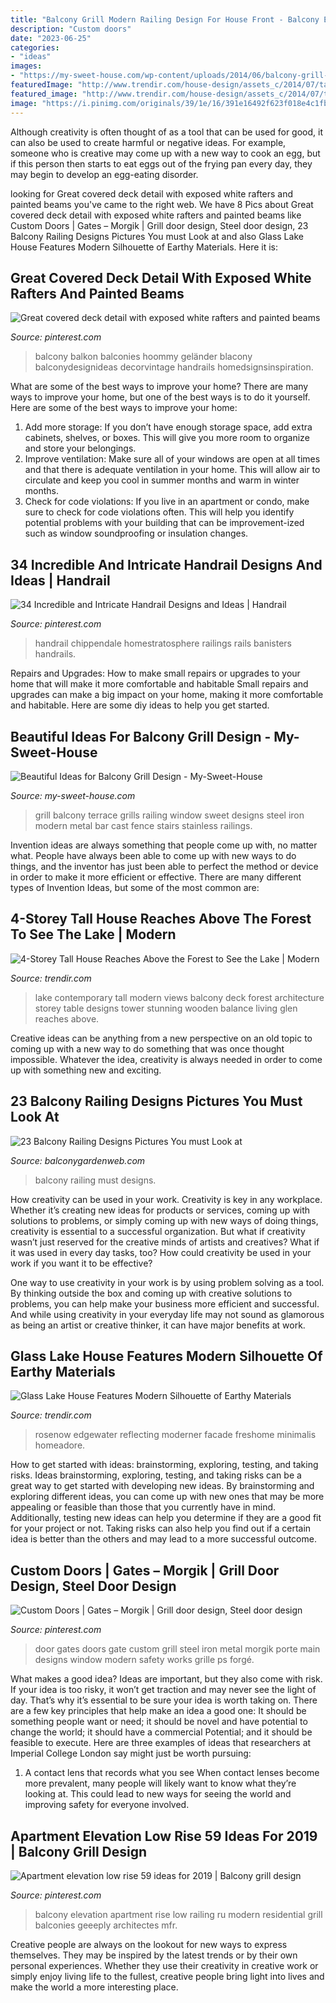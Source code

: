 ```yaml
---
title: "Balcony Grill Modern Railing Design For House Front - Balcony Elevation Apartment Rise Low Railing Ru Modern Residential Grill Balconies Geeeply Architectes Mfr"
description: "Custom doors"
date: "2023-06-25"
categories:
- "ideas"
images:
- "https://my-sweet-house.com/wp-content/uploads/2014/06/balcony-grill-design-2.jpg"
featuredImage: "http://www.trendir.com/house-design/assets_c/2014/07/tall-contemporary-lake-house-with-stunning-views-7-deck-thumb-970xauto-45689.jpg"
featured_image: "http://www.trendir.com/house-design/assets_c/2014/07/tall-contemporary-lake-house-with-stunning-views-7-deck-thumb-970xauto-45689.jpg"
image: "https://i.pinimg.com/originals/39/1e/16/391e16492f623f018e4c1fb0b52ca297.jpg"
---
```



Although creativity is often thought of as a tool that can be used for good, it can also be used to create harmful or negative ideas. For example, someone who is creative may come up with a new way to cook an egg, but if this person then starts to eat eggs out of the frying pan every day, they may begin to develop an egg-eating disorder.

	

		
looking for Great covered deck detail with exposed white rafters and painted beams you've came to the right web. We have 8 Pics about Great covered deck detail with exposed white rafters and painted beams like Custom Doors | Gates – Morgik | Grill door design, Steel door design, 23 Balcony Railing Designs Pictures You must Look at and also Glass Lake House Features Modern Silhouette of Earthy Materials. Here it is:
		
    
## Great Covered Deck Detail With Exposed White Rafters And Painted Beams

<img loading=lazy src="https://i.pinimg.com/736x/38/98/62/389862000a2d84bcbc0972630efc49d7.jpg" onerror="this.onerror=null;this.src='https://tse4.mm.bing.net/th?id=OIP.poQKhiz9nPPJLyit_3Th5gHaJ3&amp;pid=15.1';" alt="Great covered deck detail with exposed white rafters and painted beams">

_Source: pinterest.com_

>balcony balkon balconies hoommy geländer blacony balconydesignideas decorvintage handrails homedsignsinspiration. 

	

What are some of the best ways to improve your home?
There are many ways to improve your home, but one of the best ways is to do it yourself. Here are some of the best ways to improve your home: 
1. Add more storage: If you don’t have enough storage space, add extra cabinets, shelves, or boxes. This will give you more room to organize and store your belongings. 
2. Improve ventilation: Make sure all of your windows are open at all times and that there is adequate ventilation in your home. This will allow air to circulate and keep you cool in summer months and warm in winter months. 
3. Check for code violations: If you live in an apartment or condo, make sure to check for code violations often. This will help you identify potential problems with your building that can be improvement-ized such as window soundproofing or insulation changes.

    
## 34 Incredible And Intricate Handrail Designs And Ideas | Handrail

<img loading=lazy src="https://i.pinimg.com/736x/12/da/c1/12dac15830f67c79c345784a4f37af00.jpg" onerror="this.onerror=null;this.src='https://tse4.mm.bing.net/th?id=OIP.PVheTqNQzM63DJSCdQrd-wHaE7&amp;pid=15.1';" alt="34 Incredible and Intricate Handrail Designs and Ideas | Handrail">

_Source: pinterest.com_

>handrail chippendale homestratosphere railings rails banisters handrails. 

	

Repairs and Upgrades: How to make small repairs or upgrades to your home that will make it more comfortable and habitable
Small repairs and upgrades can make a big impact on your home, making it more comfortable and habitable. Here are some diy ideas to help you get started.

    
## Beautiful Ideas For Balcony Grill Design - My-Sweet-House

<img loading=lazy src="https://my-sweet-house.com/wp-content/uploads/2014/06/balcony-grill-design-2.jpg" onerror="this.onerror=null;this.src='https://tse2.mm.bing.net/th?id=OIP.lrv42FsmneTyO0GZTaywiwHaFt&amp;pid=15.1';" alt="Beautiful Ideas for Balcony Grill Design - My-Sweet-House">

_Source: my-sweet-house.com_

>grill balcony terrace grills railing window sweet designs steel iron modern metal bar cast fence stairs stainless railings. 

	

Invention ideas are always something that people come up with, no matter what. People have always been able to come up with new ways to do things, and the inventor has just been able to perfect the method or device in order to make it more efficient or effective. There are many different types of Invention Ideas, but some of the most common are:

    
## 4-Storey Tall House Reaches Above The Forest To See The Lake | Modern

<img loading=lazy src="http://www.trendir.com/house-design/assets_c/2014/07/tall-contemporary-lake-house-with-stunning-views-7-deck-thumb-970xauto-45689.jpg" onerror="this.onerror=null;this.src='https://tse3.mm.bing.net/th?id=OIP.CDHjXezC0LdpbvcPJq62pgHaFG&amp;pid=15.1';" alt="4-Storey Tall House Reaches Above the Forest to See the Lake | Modern">

_Source: trendir.com_

>lake contemporary tall modern views balcony deck forest architecture storey table designs tower stunning wooden balance living glen reaches above. 

	

Creative ideas can be anything from a new perspective on an old topic to coming up with a new way to do something that was once thought impossible. Whatever the idea, creativity is always needed in order to come up with something new and exciting.

    
## 23 Balcony Railing Designs Pictures You Must Look At

<img loading=lazy src="http://balconygardenweb.com/wp-content/uploads/2015/09/balcony-railing-design-22_mini.jpg" onerror="this.onerror=null;this.src='https://tse3.mm.bing.net/th?id=OIP.jxMiEkfqxlcsk8p8iYxlpQHaEM&amp;pid=15.1';" alt="23 Balcony Railing Designs Pictures You must Look at">

_Source: balconygardenweb.com_

>balcony railing must designs. 

	

How creativity can be used in your work.
Creativity is key in any workplace. Whether it’s creating new ideas for products or services, coming up with solutions to problems, or simply coming up with new ways of doing things, creativity is essential to a successful organization.
But what if creativity wasn’t just reserved for the creative minds of artists and creatives? What if it was used in every day tasks, too? How could creativity be used in your work if you want it to be effective?

One way to use creativity in your work is by using problem solving as a tool. By thinking outside the box and coming up with creative solutions to problems, you can help make your business more efficient and successful. And while using creativity in your everyday life may not sound as glamorous as being an artist or creative thinker, it can have major benefits at work.

    
## Glass Lake House Features Modern Silhouette Of Earthy Materials

<img loading=lazy src="https://cdn.trendir.com/wp-content/uploads/old/house-design/glass-lake-house-features-modern-silhouette-of-earthy-materials-28.jpg" onerror="this.onerror=null;this.src='https://tse4.mm.bing.net/th?id=OIP.uhRg5Qc2bAkrzXCyHXETHgHaLM&amp;pid=15.1';" alt="Glass Lake House Features Modern Silhouette of Earthy Materials">

_Source: trendir.com_

>rosenow edgewater reflecting moderner facade freshome minimalis homeadore. 

	

How to get started with ideas: brainstorming, exploring, testing, and taking risks.
Ideas brainstorming, exploring, testing, and taking risks can be a great way to get started with developing new ideas. By brainstorming and exploring different ideas, you can come up with new ones that may be more appealing or feasible than those that you currently have in mind. Additionally, testing new ideas can help you determine if they are a good fit for your project or not. Taking risks can also help you find out if a certain idea is better than the others and may lead to a more successful outcome.

    
## Custom Doors | Gates – Morgik | Grill Door Design, Steel Door Design

<img loading=lazy src="https://i.pinimg.com/originals/18/6e/44/186e443dfc5eed0c980798b1749fe68e.jpg" onerror="this.onerror=null;this.src='https://tse1.mm.bing.net/th?id=OIP.oDHV5O-OzIQ-aBKSgI6RbwHaJ4&amp;pid=15.1';" alt="Custom Doors | Gates – Morgik | Grill door design, Steel door design">

_Source: pinterest.com_

>door gates doors gate custom grill steel iron metal morgik porte main designs window modern safety works grille ps forgé. 

	

What makes a good idea?
Ideas are important, but they also come with risk. If your idea is too risky, it won’t get traction and may never see the light of day. That’s why it’s essential to be sure your idea is worth taking on. There are a few key principles that help make an idea a good one: It should be something people want or need; it should be novel and have potential to change the world; it should have a commercial Potential; and it should be feasible to execute. Here are three examples of ideas that researchers at Imperial College London say might just be worth pursuing: 
1. A contact lens that records what you see When contact lenses become more prevalent, many people will likely want to know what they’re looking at. This could lead to new ways for seeing the world and improving safety for everyone involved.

    
## Apartment Elevation Low Rise 59 Ideas For 2019 | Balcony Grill Design

<img loading=lazy src="https://i.pinimg.com/originals/39/1e/16/391e16492f623f018e4c1fb0b52ca297.jpg" onerror="this.onerror=null;this.src='https://tse2.mm.bing.net/th?id=OIP.jde43UTDsrG-RWVDNg_VXgAAAA&amp;pid=15.1';" alt="Apartment elevation low rise 59 ideas for 2019 | Balcony grill design">

_Source: pinterest.com_

>balcony elevation apartment rise low railing ru modern residential grill balconies geeeply architectes mfr. 

	

Creative people are always on the lookout for new ways to express themselves. They may be inspired by the latest trends or by their own personal experiences. Whether they use their creativity in creative work or simply enjoy living life to the fullest, creative people bring light into lives and make the world a more interesting place.

